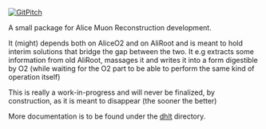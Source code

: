 
[![GitPitch](https://gitpitch.com/assets/badge.svg)](https://gitpitch.com/mrrtf/alo/dev-doc?grs=github&t=white)

A small package for Alice Muon Reconstruction development.

It (might) depends both on AliceO2 and on AliRoot and is meant to hold
interim solutions that bridge the gap between the two.  It e.g extracts
some information from old AliRoot, massages it and writes it into a form
digestible by O2 (while waiting for the O2 part to be able to perform
the same kind of operation itself)

This is really a work-in-progress and will never be finalized, by
construction, as it is meant to disappear (the sooner the better)

More documentation is to be found under the [dhlt](dhlt/README.md) directory.
